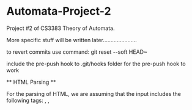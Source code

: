 # Automata-Project-2
Project #2 of CS3383 Theory of Automata.

More specific stuff will be written later......................

to revert commits use command: git reset --soft HEAD~

include the pre-push hook to .git/hooks folder for the pre-push hook to work

** HTML Parsing **

For the parsing of HTML, we are assuming that the input includes the following tags: <html>, <head>, <title>, <body>.